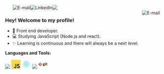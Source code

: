 
<img align="right" src="https://user-images.githubusercontent.com/56550632/107805226-ce852200-6d43-11eb-81e9-c479bead315e.png" width="350"/>

<a href="https://www.linkedin.com/in/flavio-aquila-283833161/">
<img align="right" alt="LinkedIn" src="https://img.shields.io/badge/-Fl%C3%A1vio%20%C3%80quila-blue"/>
</a>

<a href="https://www.instagram.com/lcegreen/">
<img align="right" alt="E-mail" src="https://img.shields.io/badge/-Instagram-ff69b4"/>
</a>

<a href="flavioaquila18@hotmail.com">
<img align="right" alt="E-mail" src="https://img.shields.io/badge/-E--mail-blueviolet"/>
</a>
<br/>

### Hey! Welcome to my profile! 

- 🚀 Front end developer.
- 💻 Studying JavaScript {Node.js and react}.
- ✨ Learning is continuous and there will always be a next level.

**Languages and Tools:**  

<code><img height="30" src="https://user-images.githubusercontent.com/56550632/107801321-ae069900-6d3e-11eb-9f19-1f3b03404523.png"></code>
<code><img height="30" src="https://raw.githubusercontent.com/github/explore/80688e429a7d4ef2fca1e82350fe8e3517d3494d/topics/javascript/javascript.png"></code>
<code><img height="30" src="https://raw.githubusercontent.com/github/explore/80688e429a7d4ef2fca1e82350fe8e3517d3494d/topics/react/react.png"></code>
<code><img height="30" src="https://user-images.githubusercontent.com/56550632/107804256-70a40a80-6d42-11eb-96c3-f54c49b0c648.jpg"></code>
<code><img height="30" src="https://raw.githubusercontent.com/github/explore/80688e429a7d4ef2fca1e82350fe8e3517d3494d/topics/git/git.png"></code>
